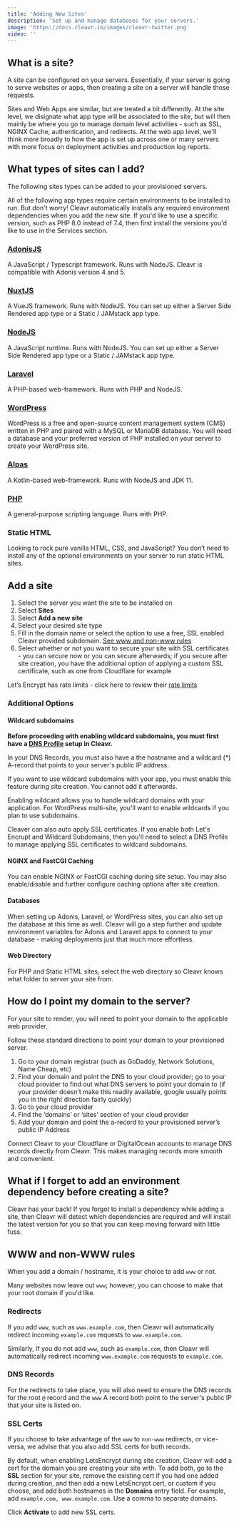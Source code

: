 ```yaml
---
title: 'Adding New Sites'
description: 'Set up and manage databases for your servers.'
image: 'https://docs.cleavr.io/images/cleavr-twitter.png'
video: ''
---
```


## What is a site?
A site can be configured on your servers. Essentially, if your server is going to serve websites or apps, then creating a 
site on a server will handle those requests.

<base-info>
Sites and Web Apps are similar, but are treated a bit differently. At the site level, we disignate what app type will be
associated to the site, but will then mainly be where you go to manage domain level activities - such as SSL, NGINX Cache, authentication, 
and redirects. At the web app level, we'll think more broadly to how the app is set up across one or many servers with more focus on 
deployment activities and production log reports. 
</base-info>
 

## What types of sites can I add?
The following sites types can be added to your provisioned servers.

<base-info>
All of the following app types require certain environments to be installed to run. But don't worry! Cleavr automatically installs
any required environment dependencies when you add the new site. If you'd like to use a specific version, such as PHP 8.0 instead of 7.4, then 
first install the versions you'd like to use in the Services section.
</base-info>

### [AdonisJS](https://adonisjs.com/)
A JavaScript / Typescript framework. Runs with NodeJS. Cleavr is compatible with Adonis version 4 and 5. 

### [NuxtJS](https://nuxtjs.org/)
A VueJS framework. Runs with NodeJS. You can set up either a Server Side Rendered app type or a Static / JAMstack app type. 

### [NodeJS](https://nodejs.org/en/)
A JavaScript runtime. Runs with NodeJS. You can set up either a Server Side Rendered app type or a Static / JAMstack app type.

### [Laravel](https://laravel.com/)
A PHP-based web-framework. Runs with PHP and NodeJS.

### [WordPress](https://wordpress.com/)
WordPress is a free and open-source content management system (CMS) written in PHP and paired with a MySQL or MariaDB database. You will need a database and your preferred version of PHP installed on your server to create your WordPress site.

### [Alpas](https://alpas.dev/)
A Kotlin-based web-framework. Runs with NodeJS and JDK 11. 
 
### [PHP](https://www.php.net/)
A general-purpose scripting language. Runs with PHP. 

### Static HTML
Looking to rock pure vanilla HTML, CSS, and JavaScript? You don’t need to install any of the optional environments on your server to run static HTML sites.  

## Add a site
1. Select the server you want the site to be installed on
2. Select **Sites**
3. Select **Add a new site**
4. Select your desired site type
5. Fill in the domain name or select the option to use a free, SSL enabled Cleavr provided subdomain. [See www and non-www rules](#www-and-non-www-rules)
6. Select whether or not you want to secure your site with SSL certificates - you can secure now or you can secure afterwards; if you secure after site creation, you have the additional option of applying a custom SSL certificate, such as one from Cloudflare for example

<base-alert>
Let’s Encrypt has rate limits - click here to review their <a href="https://letsencrypt.org/docs/rate-limits/" 
class="text-yellow-500 hover:text-yellow-700"
target="_blank">rate limits</a>
</base-alert>

### Additional Options

#### Wildcard subdomains

**Before proceeding with enabling wildcard subdomains, you must first have a [DNS Profile](/providers#dns-profiles) setup in Cleavr.**

In your DNS Records, you must also have a the hostname and a wildcard (*) A-record that points to your server's public IP address. 

If you want to use wildcard subdomains with your app, you must enable this feature during site creation. You cannot add it afterwards. 

Enabling wildcard allows you to handle wildcard domains with your application. For WordPress multi-site, you'll want to enable wildcards if you 
plan to use subdomains. 

Cleaver can also auto apply SSL certificates. If you enable both Let's Encrupt and Wildcard Subdomains, then you'll need to select a DNS Profile
to manage applying SSL certificates to wildcard subdomains. 

#### NGINX and FastCGI Caching
You can enable NGINX or FastCGI caching during site setup. You may also enable/disable and further configure caching options after site creation. 

#### Databases
When setting up Adonis, Laravel, or WordPress sites, you can also set up the database at this time as well. Cleavr will go a step further
and update environment variables for Adonis and Laravel apps to connect to your database - making deployments just that much more effortless. 

#### Web Directory
For PHP and Static HTML sites, select the web directory so Cleavr knows what folder to server your site from. 

## How do I point my domain to the server?
For your site to render, you will need to point your domain to the applicable web provider.  

Follow these standard directions to point your domain to your provisioned server.

1. Go to your domain registrar (such as GoDaddy, Network Solutions, Name Cheap, etc)
2. Find your domain and point the DNS to your cloud provider; go to your cloud provider to find out what DNS servers to point your domain to (if your provider doesn’t make this readily available, google usually points you in the right direction fairly quickly)
3. Go to your cloud provider
4. Find the ‘domains’ or ‘sites’ section of your cloud provider
5. Add your domain and point the a-record to your provisioned server’s public IP Address

<base-info>
Connect Cleavr to your Cloudflare or DigitalOcean accounts to manage DNS records directly from Cleavr. This makes managing records more
smooth and convenient. 
</base-info>


## What if I forget to add an environment dependency before creating a site?
Cleavr has your back! If you forgot to install a dependency while adding a site, then Cleavr will detect which dependencies are required and will install the latest version for you so that you can keep moving forward with little fuss. 

## WWW and non-WWW rules
When you add a domain / hostname, it is your choice to add `www` or not. 

Many websites now leave out `www`; however, you can choose to make that your root domain if you'd like. 

### Redirects
If you add  `www`, such as `www.example.com`, then Cleavr will automatically redirect incoming `example.com` requests to `www.example.com`. 

Similarly, if you do not add `www`, such as `example.com`, then Cleavr will automatically redirect incoming `www.example.com` requests to `example.com`.

### DNS Records
For the redirects to take place, you will also need to ensure the DNS records for the root `@` record and the `www` A record both point to the server's public IP that your
site is listed on. 

### SSL Certs
If you choose to take advantage of the `www` to `non-www` redirects, or vice-versa, we advise that you also add SSL certs for both records.

By default, when enabling LetsEncrypt during site creation, Cleavr will add a cert for the domain you are creating your site with. To add both, go to the
**SSL** section for your site, remove the existing cert if you had one added during creation, and then add a new LetsEncrypt cert, or custom if you choose, and
add both hostnames in the **Domains** entry field. For example, add `example.com, www.example.com`. Use a comma to separate domains.  

Click **Activate** to add new SSL certs. 

